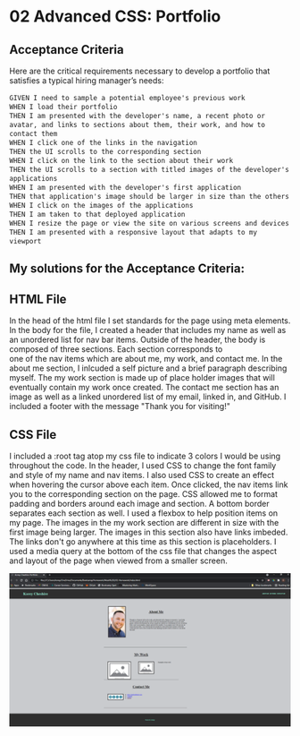# 02 Advanced CSS: Portfolio

## Acceptance Criteria

Here are the critical requirements necessary to develop a portfolio that satisfies a typical hiring manager’s needs:

```
GIVEN I need to sample a potential employee's previous work
WHEN I load their portfolio
THEN I am presented with the developer's name, a recent photo or avatar, and links to sections about them, their work, and how to contact them
WHEN I click one of the links in the navigation
THEN the UI scrolls to the corresponding section
WHEN I click on the link to the section about their work
THEN the UI scrolls to a section with titled images of the developer's applications
WHEN I am presented with the developer's first application
THEN that application's image should be larger in size than the others
WHEN I click on the images of the applications
THEN I am taken to that deployed application
WHEN I resize the page or view the site on various screens and devices
THEN I am presented with a responsive layout that adapts to my viewport
```


## My solutions for the Acceptance Criteria:

## HTML File

In the head of the html file I set standards for the page using meta elements. 
In the body for the file, I created a header that includes my name as well as an unordered
list for nav bar items.
Outside of the header, the body is composed of three sections. Each section corresponds to  
one of the nav items which are about me, my work, and contact me. 
In the about me section, I inlcuded a self picture and a brief paragraph describing myself. 
The my work section is made up of place holder images that will eventually contain my work once created.
The contact me section has an image as well as a linked unordered list of my email, linked in, and GitHub. 
I included a footer with the message "Thank you for visiting!"

## CSS File

I included a :root tag atop my css file to indicate 3 colors I would be using throughout the code.
In the header, I used CSS to change the font family and style of my name and nav items. 
I also used CSS to create an effect when hovering the cursor above each item. Once clicked,
the nav items link you to the corresponding section on the page. 
CSS allowed me to format padding and borders around each image and section. A bottom border 
separates each section as well. I used a flexbox to help position items on my page.
The images in the my work section are different in size with the first image being larger.
The images in this section also have links imbeded. The links don't go anywhere at this time as this 
section is placeholders. 
I used a media query at the bottom of the css file that changes the aspect and layout of the page when 
viewed from a smaller screen. 

![screenshot of my webpage](./Assets/images/screenshot.png)